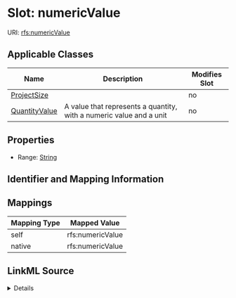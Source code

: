 

# Slot: numericValue



URI: [rfs:numericValue](https://framework.regen.network/schema/numericValue)



<!-- no inheritance hierarchy -->





## Applicable Classes

| Name | Description | Modifies Slot |
| --- | --- | --- |
| [ProjectSize](ProjectSize.md) |  |  no  |
| [QuantityValue](QuantityValue.md) | A value that represents a quantity, with a numeric value and a unit |  no  |







## Properties

* Range: [String](String.md)





## Identifier and Mapping Information








## Mappings

| Mapping Type | Mapped Value |
| ---  | ---  |
| self | rfs:numericValue |
| native | rfs:numericValue |




## LinkML Source

<details>
```yaml
name: numericValue
alias: numericValue
domain_of:
- ProjectSize
- QuantityValue
range: string

```
</details>